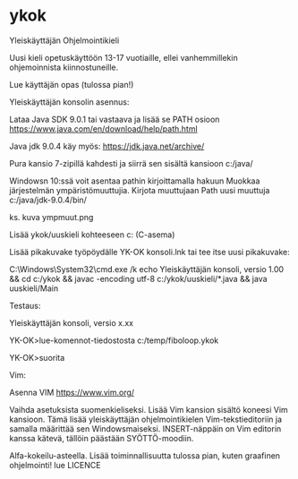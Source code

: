 # ykok
Yleiskäyttäjän Ohjelmointikieli


Uusi kieli opetuskäyttöön 13-17 vuotiaille, ellei vanhemmillekin ohjemoinnista kiinnostuneille.

Lue käyttäjän opas (tulossa pian!)

Yleiskäyttäjän konsolin asennus:

Lataa Java SDK 9.0.1 tai vastaava ja lisää se PATH osioon
https://www.java.com/en/download/help/path.html

Java jdk 9.0.4 käy myös:
https://jdk.java.net/archive/

Pura kansio 7-zipillä kahdesti ja siirrä sen sisältä kansioon c:/java/

Windowsn 10:ssä voit asentaa pathin kirjoittamalla hakuun Muokkaa järjestelmän ympäristömuuttujia.
Kirjota muuttujaan Path uusi muuttuja
c:/java/jdk-9.0.4/bin/

ks. kuva ympmuut.png


Lisää ykok/uuskieli kohteeseen c: (C-asema)

Lisää pikakuvake työpöydälle
YK-OK konsoli.lnk
tai tee itse uusi pikakuvake:


C:\Windows\System32\cmd.exe /k echo Yleiskäyttäjän konsoli, versio 1.00 && cd c:/ykok &&  javac -encoding utf-8 c:/ykok/uuskieli/*.java && java uuskieli/Main

Testaus:

Yleiskäyttäjän konsoli, versio x.xx


YK-OK>lue-komennot-tiedostosta c:/temp/fiboloop.ykok


YK-OK>suorita


Vim:

Asenna VIM https://www.vim.org/

Vaihda asetuksista suomenkieliseksi. Lisää Vim kansion sisältö koneesi Vim kansioon. Tämä lisää yleiskäyttäjän ohjelmointikielen Vim-tekstieditoriin ja samalla määrittää sen Windowsmaiseksi.
INSERT-näppäin on Vim editorin kanssa kätevä, tällöin päästään SYÖTTÖ-moodiin.


Alfa-kokeilu-asteella. Lisää toiminnallisuutta tulossa pian, kuten graafinen ohjelmointi! lue LICENCE




